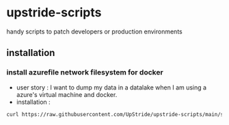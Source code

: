 # upstride-scripts
handy scripts to patch developers or production environments

## installation
### install azurefile network filesystem for docker
- user story :
I want to dump my data in a datalake when I am using a azure's virtual machine and docker.
- installation :
```bash
curl https://raw.githubusercontent.com/UpStride/upstride-scripts/main/set-azurefile/install-azure-driver.sh | sudo bash
```
